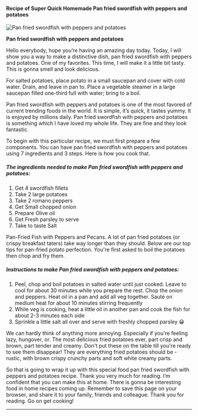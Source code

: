             

#### Recipe of Super Quick Homemade Pan fried swordfish with peppers and potatoes

![Pan fried swordfish with peppers and potatoes](https://img-global.cpcdn.com/recipes/5c6c7e1e5ec7f859/751x532cq70/pan-fried-swordfish-with-peppers-and-potatoes-recipe-main-photo.jpg)

**Pan fried swordfish with peppers and potatoes**

Hello everybody, hope you’re having an amazing day today. Today, I will show you a way to make a distinctive dish, pan fried swordfish with peppers and potatoes. One of my favorites. This time, I will make it a little bit tasty. This is gonna smell and look delicious.

For salted potatoes, place potato in a small saucepan and cover with cold water. Drain, and leave in pan to. Place a vegetable steamer in a large saucepan filled one-third full with water; bring to a boil.

Pan fried swordfish with peppers and potatoes is one of the most favored of current trending foods in the world. It is simple, it’s quick, it tastes yummy. It is enjoyed by millions daily. Pan fried swordfish with peppers and potatoes is something which I have loved my whole life. They are fine and they look fantastic.

To begin with this particular recipe, we must first prepare a few components. You can have pan fried swordfish with peppers and potatoes using 7 ingredients and 3 steps. Here is how you cook that.

##### The ingredients needed to make Pan fried swordfish with peppers and potatoes:

1.  Get 4 swordfish fillets
2.  Take 2 large potatoes
3.  Take 2 romano peppers
4.  Get Small chopped onion
5.  Prepare Olive oil
6.  Get Fresh parsley to serve
7.  Take to taste Salt

Pan-Fried Fish with Peppers and Pecans. A lot of pan fried potatoes (or crispy breakfast taters) take way longer than they should. Below are our top tips for pan-fried potato perfection. You're first asked to boil the potatoes then chop and fry them.

##### Instructions to make Pan fried swordfish with peppers and potatoes:

1.  Peel, chop and boil potatoes in salted water until just cooked. Leave to cool for about 30 minutes while you prepare the rest. Chop the onion and peppers. Heat oil in a pan and add all veg together. Sauté on medium heat for about 10 minutes stirring frequently
2.  While veg is cooking, heat a little oil in another pan and cook the fish for about 2-3 minutes each side
3.  Sprinkle a little salt all over and serve with freshly chopped parsley 😀

We can hardly think of anything more annoying. Especially if you're feeling lazy, hungover, or. The most delicious fried potatoes ever, part crisp and brown, part tender and creamy. Don't put these on the table till you're ready to see them disappear! They are everything fried potatoes should be - rustic, with brown crispy crunchy parts and soft white creamy parts.

So that is going to wrap it up with this special food pan fried swordfish with peppers and potatoes recipe. Thank you very much for reading. I’m confident that you can make this at home. There is gonna be interesting food in home recipes coming up. Remember to save this page on your browser, and share it to your family, friends and colleague. Thank you for reading. Go on get cooking!

* * *